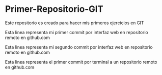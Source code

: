# Primer-Repositorio-GIT
Este repositorio es creado para hacer mis primeros ejercicios en GIT

Esta linea representa mi primer commit por interfaz web en repositorio remoto en github.com



Esta linea representa mi segundo commit por interfaz web en repositorio remoto en github.com


Esta linea representa el primer commit por terminal a un repositorio remoto en github.com
